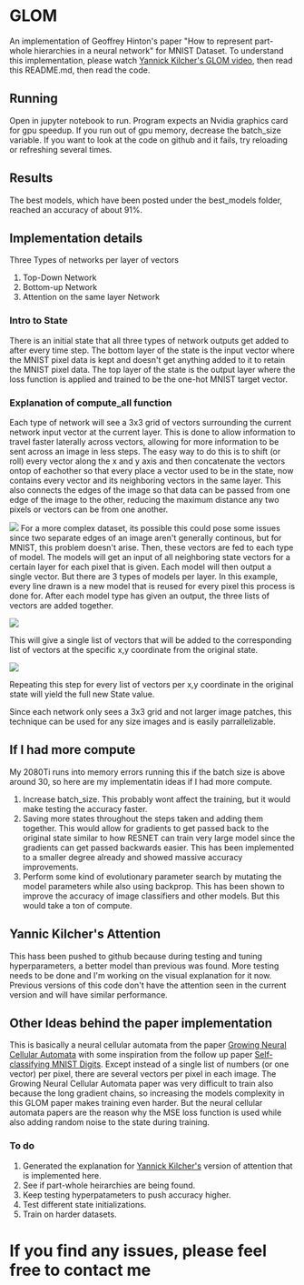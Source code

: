# GLOM
An implementation of Geoffrey Hinton's paper "How to represent part-whole hierarchies in a neural network" for MNIST Dataset.
To understand this implementation, please watch [Yannick Kilcher's GLOM video](https://www.youtube.com/watch?v=cllFzkvrYmE&ab_channel=YannicKilcher), then read this README.md, then read the code. 

## Running
Open in jupyter notebook to run.
Program expects an Nvidia graphics card for gpu speedup.
If you run out of gpu memory, decrease the batch_size variable.
If you want to look at the code on github and it fails, try reloading or refreshing several times. 

## Results
The best models, which have been posted under the best_models folder, reached an accuracy of about 91%.

## Implementation details
Three Types of networks per layer of vectors

1) Top-Down Network
2) Bottom-up Network
3) Attention on the same layer Network

### Intro to State
There is an initial state that all three types of network outputs get added to after every time step. 
The bottom layer of the state is the input vector where the MNIST pixel data is kept and doesn't get anything added to it to retain the MNIST pixel data.
The top layer of the state is the output layer where the loss function is applied and trained to be the one-hot MNIST target vector. 

### Explanation of compute_all function

Each type of network will see a 3x3 grid of vectors surrounding the current network input vector at the current layer. 
This is done to allow information to travel faster laterally across vectors, allowing for more information to be sent across an image in less steps. 
The easy way to do this is to shift (or roll) every vector along the x and y axis and then concatenate the vectors ontop of eachother so that every place a vector used to be in the state, now contains every vector and its neighboring vectors in the same layer. This also connects the edges of the image so that data can be passed from one edge of the image to the other, reducing the maximum distance any two pixels or vectors can be from one another. 

![](https://github.com/RedRyan111/GLOM/blob/main/Imgs/compute_all_function_concatenation.png)
For a more complex dataset, its possible this could pose some issues since two separate edges of an image aren't generally continous, but for MNIST, this problem doesn't arise. 
Then, these vectors are fed to each type of model. The models will get an input of all neighboring state vectors for a certain layer for each pixel that is given. Each model will then output a single vector. But there are 3 types of models per layer. In this example, every line drawn is a new model that is reused for every pixel this process is done for. After each model type has given an output, the three lists of vectors are added together. 

![](https://github.com/RedRyan111/GLOM/blob/main/Imgs/compute_all_function_concatenate_to_delta.png)

This will give a single list of vectors that will be added to the corresponding list of vectors at the specific x,y coordinate from the original state.

![](https://github.com/RedRyan111/GLOM/blob/main/Imgs/compute_all_function_add_delta_to_state.png)

Repeating this step for every list of vectors per x,y coordinate in the original state will yield the full new State value. 

Since each network only sees a 3x3 grid and not larger image patches, this technique can be used for any size images and is easily parrallelizable. 

## If I had more compute
My 2080Ti runs into memory errors running this if the batch size is above around 30, so here are my implementatin ideas if I had more compute. 
1) Increase batch_size. This probably wont affect the training, but it would make testing the accuracy faster.
2) Saving more states throughout the steps taken and adding them together. This would allow for gradients to get passed back to the original state similar to how RESNET can train very large model since the gradients can get passed backwards easier. This has been implemented to a smaller degree already and showed massive accuracy improvements.
3) Perform some kind of evolutionary parameter search by mutating the model parameters while also using backprop. This has been shown to improve the accuracy of image classifiers and other models. But this would take a ton of compute. 

## Yannic Kilcher's Attention
This hass been pushed to github because during testing and tuning hyperparameters, a better model than previous was found. More testing needs to be done and I'm working on the visual explanation for it now. Previous versions of this code don't have the attention seen in the current version and will have similar performance. 

## Other Ideas behind the paper implementation
This is basically a neural cellular automata from the paper [Growing Neural Cellular Automata](https://distill.pub/2020/growing-ca/) with some inspiration from the follow up paper [Self-classifying MNIST Digits](https://distill.pub/2020/selforg/mnist/). Except instead of a single list of numbers (or one vector) per pixel, there are several vectors per pixel in each image. The Growing Neural Cellular Automata paper was very difficult to train also because the long gradient chains, so increasing the models complexity in this GLOM paper makes training even harder. But the neural cellular automata papers are the reason why the MSE loss function is used while also adding random noise to the state during training. 


### To do
1) Generated the explanation for [Yannick Kilcher's](https://www.youtube.com/channel/UCZHmQk67mSJgfCCTn7xBfew) version of attention that is implemented here. 
2) See if part-whole heirarchies are being found.
3) Keep testing hyperpatameters to push accuracy higher.
4) Test different state initializations.
5) Train on harder datasets.
# If you find any issues, please feel free to contact me
